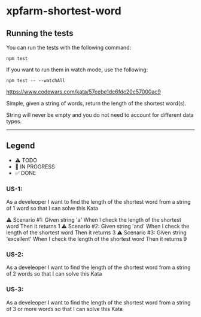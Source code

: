 # xpfarm-shortest-word

## Running the tests

You can run the tests with the following command:
```
npm test
```

If you want to run them in watch mode, use the following:
```
npm test -- --watchAll
```

https://www.codewars.com/kata/57cebe1dc6fdc20c57000ac9

Simple, given a string of words, return the length of the shortest word(s).

String will never be empty and you do not need to account for different data types.

--------------------------

## Legend
- ⚠ TODO
- 🚧 IN PROGRESS
- ✅ DONE

### US-1: 
As a develeoper I want to find the length of the shortest word from a string of 1 word so that I can solve this Kata

⚠ Scenario #1: Given string 'a' When I check the length of the shortest word Then it returns 1
⚠ Scenario #2: Given string 'and' When I check the length of the shortest word Then it returns 3
⚠ Scenario #3: Given string 'excellent' When I check the length of the shortest word Then it returns 9



### US-2: 
As a develeoper I want to find the length of the shortest word from a string of 2 words so that I can solve this Kata

### US-3: 
As a develeoper I want to find the length of the shortest word from a string of 3 or more words so that I can solve this Kata